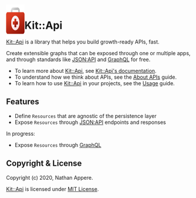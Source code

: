 <!--pp {} -->
<img align="left" width="50" height="90" src="https://raw.githubusercontent.com/rubykit/kit/master/docs/assets/images/rubykit-framework-logo.svg">
<!-- pp-->

[Kit::Api]: https://github.com/rubykit/kit/tree/master/libraries/kit-api
[JSON:API]: https://jsonapi.org
[GraphQL]: https://graphql.org/

# Kit::Api

[Kit::Api] is a library that helps you build growth-ready APIs, fast.

Create extensible graphs that can be exposed through one or multiple apps, and through standards like [JSON:API] and [GraphQL] for free.

- To learn more about [Kit::Api], see [Kit::Api's documentation](https://docs.rubykit.org/kit-api/edge).
- To understand how we think about APIs, see the [About APIs](docs/guides/apis.md) guide.
- To learn how to use [Kit::Api] in your projects, see the [Usage](docs/guides/usage.md) guide.

## Features

  * Define `Resources` that are agnostic of the persistence layer
  * Expose `Resources` through [JSON:API] endpoints and responses

In progress:
  * Expose `Resources` through [GraphQL]

## Copyright & License

Copyright (c) 2020, Nathan Appere.

[Kit::Api] is licensed under [MIT License](MIT_LICENSE.md).
